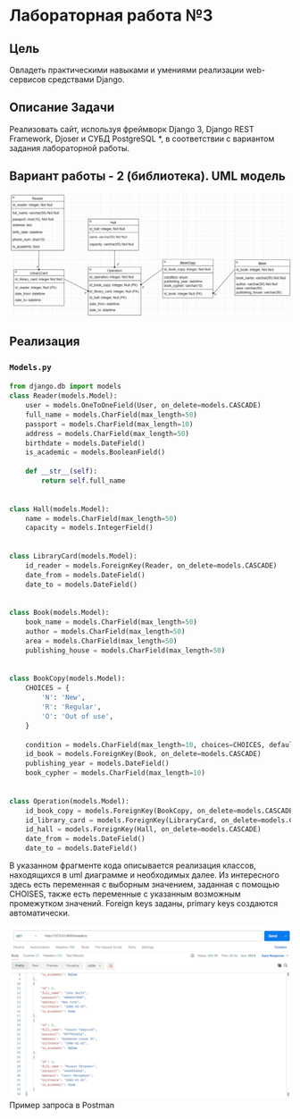 # Лабораторная работа №3

## Цель
Овладеть практическими навыками и умениями реализации web-сервисов
средствами Django.

## Описание Задачи

Реализовать сайт, используя фреймворк Django 3, Django REST Framework, Djoser и
СУБД PostgreSQL *, в соответствии с вариантом задания лабораторной работы.

## Вариант работы - 2 (библиотека). UML модель
![2024-04-02_18-48-06.png](2024-04-02_18-48-06.png)


## Реализация 

### `Models.py`

```python
from django.db import models
class Reader(models.Model):
    user = models.OneToOneField(User, on_delete=models.CASCADE)
    full_name = models.CharField(max_length=50)
    passport = models.CharField(max_length=10)
    address = models.CharField(max_length=50)
    birthdate = models.DateField()
    is_academic = models.BooleanField()

    def __str__(self):
        return self.full_name


class Hall(models.Model):
    name = models.CharField(max_length=50)
    capacity = models.IntegerField()


class LibraryCard(models.Model):
    id_reader = models.ForeignKey(Reader, on_delete=models.CASCADE)
    date_from = models.DateField()
    date_to = models.DateField()


class Book(models.Model):
    book_name = models.CharField(max_length=50)
    author = models.CharField(max_length=50)
    area = models.CharField(max_length=50)
    publishing_house = models.CharField(max_length=50)


class BookCopy(models.Model):
    CHOICES = {
        'N': 'New',
        'R': 'Regular',
        'O': 'Out of use',
    }

    condition = models.CharField(max_length=10, choices=CHOICES, default='N')
    id_book = models.ForeignKey(Book, on_delete=models.CASCADE)
    publishing_year = models.DateField()
    book_cypher = models.CharField(max_length=10)


class Operation(models.Model):
    id_book_copy = models.ForeignKey(BookCopy, on_delete=models.CASCADE)
    id_library_card = models.ForeignKey(LibraryCard, on_delete=models.CASCADE)
    id_hall = models.ForeignKey(Hall, on_delete=models.CASCADE)
    date_from = models.DateField()
    date_to = models.DateField()
```

В указанном фрагменте кода описывается реализация классов, находящихся в uml диаграмме и необходимых далее.
Из интересного здесь есть переменная с выборным значением, заданная с помощью CHOISES, также есть переменные с указанным возможным промежутком значений.
Foreign keys заданы, primary keys создаются автоматически.

![2024-04-05_03-38-24.png](2024-04-05_03-38-24.png)
Пример запроса в Postman